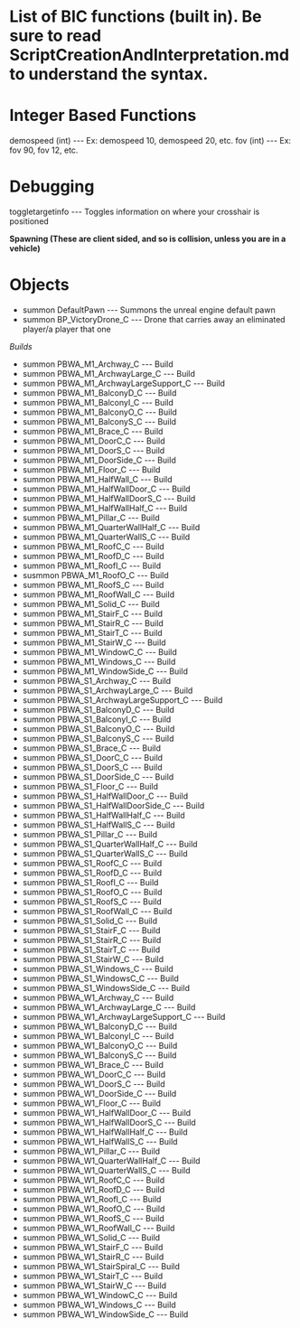 # List of BIC functions (built in). Be sure to read ScriptCreationAndInterpretation.md to understand the syntax.

# Integer Based Functions

demospeed (int) --- Ex: demospeed 10, demospeed 20, etc.
fov (int) --- Ex: fov 90, fov 12, etc.

# Debugging

toggletargetinfo --- Toggles information on where your crosshair is positioned

**Spawning (These are client sided, and so is collision, unless you are in a vehicle)**

# Objects 

- summon DefaultPawn --- Summons the unreal engine default pawn
- summon BP_VictoryDrone_C --- Drone that carries away an eliminated player/a player that one

*Builds*
- summon PBWA_M1_Archway_C --- Build
- summon PBWA_M1_ArchwayLarge_C --- Build
- summon PBWA_M1_ArchwayLargeSupport_C --- Build
- summon PBWA_M1_BalconyD_C --- Build
- summon PBWA_M1_BalconyI_C --- Build
- summon PBWA_M1_BalconyO_C --- Build
- summon PBWA_M1_BalconyS_C --- Build
- summon PBWA_M1_Brace_C --- Build
- summon PBWA_M1_DoorC_C --- Build
- summon PBWA_M1_DoorS_C --- Build
- summon PBWA_M1_DoorSide_C --- Build
- summon PBWA_M1_Floor_C --- Build
- summon PBWA_M1_HalfWall_C --- Build
- summon PBWA_M1_HalfWallDoor_C --- Build
- summon PBWA_M1_HalfWallDoorS_C --- Build
- summon PBWA_M1_HalfWallHalf_C --- Build
- summon PBWA_M1_Pillar_C --- Build
- summon PBWA_M1_QuarterWallHalf_C --- Build
- summon PBWA_M1_QuarterWallS_C --- Build
- summon PBWA_M1_RoofC_C --- Build
- summon PBWA_M1_RoofD_C --- Build
- summon PBWA_M1_RoofI_C --- Build
- susmmon PBWA_M1_RoofO_C --- Build
- summon PBWA_M1_RoofS_C --- Build
- summon PBWA_M1_RoofWall_C --- Build
- summon PBWA_M1_Solid_C --- Build
- summon PBWA_M1_StairF_C --- Build
- summon PBWA_M1_StairR_C --- Build
- summon PBWA_M1_StairT_C --- Build
- summon PBWA_M1_StairW_C --- Build
- summon PBWA_M1_WindowC_C --- Build
- summon PBWA_M1_Windows_C --- Build
- summon PBWA_M1_WindowSide_C --- Build
- summon PBWA_S1_Archway_C --- Build
- summon PBWA_S1_ArchwayLarge_C --- Build
- summon PBWA_S1_ArchwayLargeSupport_C --- Build
- summon PBWA_S1_BalconyD_C --- Build
- summon PBWA_S1_BalconyI_C --- Build
- summon PBWA_S1_BalconyO_C --- Build
- summon PBWA_S1_BalconyS_C --- Build
- summon PBWA_S1_Brace_C --- Build
- summon PBWA_S1_DoorC_C --- Build
- summon PBWA_S1_DoorS_C --- Build
- summon PBWA_S1_DoorSide_C --- Build
- summon PBWA_S1_Floor_C --- Build
- summon PBWA_S1_HalfWallDoor_C --- Build
- summon PBWA_S1_HalfWallDoorSide_C --- Build
- summon PBWA_S1_HalfWallHalf_C --- Build
- summon PBWA_S1_HalfWallS_C --- Build
- summon PBWA_S1_Pillar_C --- Build
- summon PBWA_S1_QuarterWallHalf_C --- Build
- summon PBWA_S1_QuarterWallS_C --- Build
- summon PBWA_S1_RoofC_C --- Build
- summon PBWA_S1_RoofD_C --- Build
- summon PBWA_S1_RoofI_C --- Build
- summon PBWA_S1_RoofO_C --- Build
- summon PBWA_S1_RoofS_C --- Build
- summon PBWA_S1_RoofWall_C --- Build
- summon PBWA_S1_Solid_C --- Build
- summon PBWA_S1_StairF_C --- Build
- summon PBWA_S1_StairR_C --- Build
- summon PBWA_S1_StairT_C --- Build
- summon PBWA_S1_StairW_C --- Build
- summon PBWA_S1_Windows_C --- Build
- summon PBWA_S1_WindowsC_C --- Build
- summon PBWA_S1_WindowsSide_C --- Build
- summon PBWA_W1_Archway_C --- Build
- summon PBWA_W1_ArchwayLarge_C --- Build
- summon PBWA_W1_ArchwayLargeSupport_C --- Build
- summon PBWA_W1_BalconyD_C --- Build
- summon PBWA_W1_BalconyI_C --- Build
- summon PBWA_W1_BalconyO_C --- Build
- summon PBWA_W1_BalconyS_C --- Build
- summon PBWA_W1_Brace_C --- Build
- summon PBWA_W1_DoorC_C --- Build
- summon PBWA_W1_DoorS_C --- Build
- summon PBWA_W1_DoorSide_C --- Build
- summon PBWA_W1_Floor_C --- Build
- summon PBWA_W1_HalfWallDoor_C --- Build
- summon PBWA_W1_HalfWallDoorS_C --- Build
- summon PBWA_W1_HalfWallHalf_C --- Build
- summon PBWA_W1_HalfWallS_C --- Build
- summon PBWA_W1_Pillar_C --- Build
- summon PBWA_W1_QuarterWallHalf_C --- Build
- summon PBWA_W1_QuarterWallS_C --- Build
- summon PBWA_W1_RoofC_C --- Build
- summon PBWA_W1_RoofD_C --- Build
- summon PBWA_W1_RoofI_C --- Build
- summon PBWA_W1_RoofO_C --- Build
- summon PBWA_W1_RoofS_C --- Build
- summon PBWA_W1_RoofWall_C --- Build
- summon PBWA_W1_Solid_C --- Build
- summon PBWA_W1_StairF_C --- Build
- summon PBWA_W1_StairR_C --- Build
- summon PBWA_W1_StairSpiral_C --- Build
- summon PBWA_W1_StairT_C --- Build
- summon PBWA_W1_StairW_C --- Build
- summon PBWA_W1_WindowC_C --- Build
- summon PBWA_W1_Windows_C --- Build
- summon PBWA_W1_WindowSide_C --- Build
